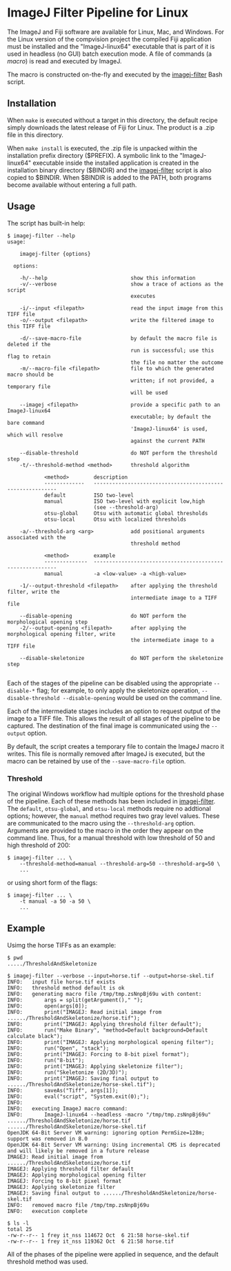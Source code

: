 # ImageJ Filter Pipeline for Linux

The ImageJ and Fiji software are available for Linux, Mac, and Windows.  For the Linux version of the compvision project the compiled Fiji application must be installed and the "ImageJ-linux64" executable that is part of it is used in headless (no GUI) batch execution mode.  A file of commands (a *macro*) is read and executed by ImageJ.

The macro is constructed on-the-fly and executed by the [imagej-filter](./imagej-filter) Bash script.

## Installation

When `make` is executed without a target in this directory, the default recipe simply downloads the latest release of Fiji for Linux.  The product is a .zip file in this directory.

When `make install` is executed, the .zip file is unpacked within the installation prefix directory ($PREFIX).  A symbolic link to the "ImageJ-linux64" executable inside the installed application is created in the installation binary directory ($BINDIR) and the [imagej-filter](./imagej-filter) script is also copied to $BINDIR.  When $BINDIR is added to the PATH, both programs become available without entering a full path.

## Usage

The script has built-in help:

```
$ imagej-filter --help
usage:

    imagej-filter {options}

  options:
  
    -h/--help                           show this information
    -v/--verbose                        show a trace of actions as the script
                                        executes
    
    -i/--input <filepath>               read the input image from this TIFF file
    -o/--output <filepath>              write the filtered image to this TIFF file
    
    -d/--save-macro-file                by default the macro file is deleted if the
                                        run is successful; use this flag to retain
                                        the file no matter the outcome
    -m/--macro-file <filepath>          file to which the generated macro should be
                                        written; if not provided, a temporary file
                                        will be used
    
    --imagej <filepath>                 provide a specific path to an ImageJ-linux64
                                        executable; by default the bare command
                                        'ImageJ-linux64' is used, which will resolve
                                        against the current PATH
    
    --disable-threshold                 do NOT perform the threshold step
    -t/--threshold-method <method>      threshold algorithm
    
            <method>        description
            -------------   ----------------------------------------------------------
            default         ISO two-level
            manual          ISO two-level with explicit low,high
                            (see --threshold-arg)
            otsu-global     Otsu with automatic global thresholds
            otsu-local      Otsu with localized thresholds
                                    
    -a/--threshold-arg <arg>            add positional arguments associated with the
                                        threshold method
                                    
            <method>        example
            --------------  ----------------------------------------------------------
            manual          -a <low-value> -a <high-value>

    -1/--output-threshold <filepath>    after applying the threshold filter, write the
                                        intermediate image to a TIFF file
    
    --disable-opening                   do NOT perform the morphological opening step
    -2/--output-opening <filepath>      after applying the morphological opening filter, write
                                        the intermediate image to a TIFF file
    
    --disable-skeletonize               do NOT perform the skeletonize step


```

Each of the stages of the pipeline can be disabled using the appropriate `--disable-*` flag; for example, to only apply the skeletonize operation, `--disable-threshold --disable-opening` would be used on the command line.

Each of the intermediate stages includes an option to request output of the image to a TIFF file.  This allows the result of all stages of the pipeline to be captured.  The destination of the final image is communicated using the `--output` option.

By default, the script creates a temporary file to contain the ImageJ macro it writes.  This file is normally removed after ImageJ is executed, but the macro can be retained by use of the `--save-macro-file` option.

### Threshold

The original Windows workflow had multiple options for the threshold phase of the pipeline.  Each of these methods has been included in [imagej-filter](./imagej-filter).  The `default`, `otsu-global`, and `otsu-local` methods require no addtional options; however, the `manual` method requires two gray level values.  These are communicated to the macro using the `--threshold-arg` option.  Arguments are provided to the macro in the order they appear on the command line.  Thus, for a manual threshold with low threshold of 50 and high threshold of 200:

```
$ imagej-filter ... \
    --threshold-method=manual --threshold-arg=50 --threshold-arg=50 \
    ...
```

or using short form of the flags:

```
$ imagej-filter ... \
    -t manual -a 50 -a 50 \
    ...
```

## Example

Usimg the horse TIFFs as an example:

```
$ pwd
...../ThresholdAndSkeletonize

$ imagej-filter --verbose --input=horse.tif --output=horse-skel.tif
INFO:   input file horse.tif exists
INFO:   threshold method default is ok
INFO:   generating macro file /tmp/tmp.zsNnpBj69u with content:
INFO:       args = split(getArgument()," ");
INFO:       open(args[0]);
INFO:       print("IMAGEJ: Read initial image from ....../ThresholdAndSkeletonize/horse.tif");
INFO:       print("IMAGEJ: Applying threshold filter default");
INFO:       run("Make Binary", "method=Default background=Default calculate black");
INFO:       print("IMAGEJ: Applying morphological opening filter");
INFO:       run("Open", "stack");
INFO:       print("IMAGEJ: Forcing to 8-bit pixel format");
INFO:       run("8-bit");
INFO:       print("IMAGEJ: Applying skeletonize filter");
INFO:       run("Skeletonize (2D/3D)");
INFO:       print("IMAGEJ: Saving final output to ....../ThresholdAndSkeletonize/horse-skel.tif");
INFO:       saveAs("Tiff", args[1]);
INFO:       eval("script", "System.exit(0);");
INFO:       
INFO:   executing ImageJ macro command:
INFO:       ImageJ-linux64 --headless -macro "/tmp/tmp.zsNnpBj69u" ....../ThresholdAndSkeletonize/horse.tif ....../ThresholdAndSkeletonize/horse-skel.tif 
OpenJDK 64-Bit Server VM warning: ignoring option PermSize=128m; support was removed in 8.0
OpenJDK 64-Bit Server VM warning: Using incremental CMS is deprecated and will likely be removed in a future release
IMAGEJ: Read initial image from ....../ThresholdAndSkeletonize/horse.tif
IMAGEJ: Applying threshold filter default
IMAGEJ: Applying morphological opening filter
IMAGEJ: Forcing to 8-bit pixel format
IMAGEJ: Applying skeletonize filter
IMAGEJ: Saving final output to ....../ThresholdAndSkeletonize/horse-skel.tif
INFO:   removed macro file /tmp/tmp.zsNnpBj69u
INFO:   execution complete

$ ls -l
total 25
-rw-r--r-- 1 frey it_nss 114672 Oct  6 21:58 horse-skel.tif
-rw-r--r-- 1 frey it_nss 119362 Oct  6 21:58 horse.tif
```

All of the phases of the pipeline were applied in sequence, and the default threshold method was used.
